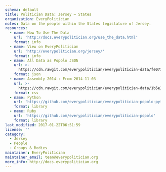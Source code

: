 ```yaml
---
schema: default
title: Politician Data: Jersey — States
organization: EveryPolitician
notes: Data on the people within the States legislature of Jersey.
resources:
  - name: How To Use The Data
    url: 'http://docs.everypolitician.org/use_the_data.html'
    format: info
  - name: View on EveryPolitician
    url: 'http://everypolitician.org/jersey/'
    format: info
  - name: All Data as Popolo JSON
    url: >-
      https://cdn.rawgit.com/everypolitician/everypolitician-data/fe071901beb78ab9d13d5580fa8c6496475678ed/data/Jersey/States/ep-popolo-v1.0.json
    format: json
  - name: Assembly 2014–: From 2014-11-03
    url: >-
      https://cdn.rawgit.com/everypolitician/everypolitician-data/1b5e1735a6ef6dc92af7856a531461782e811129/data/Jersey/States/term-2011.csv
    format: csv
  - name: Python
    url: 'https://github.com/everypolitician/everypolitician-popolo-python'
    format: library
  - name: Ruby
    url: 'https://github.com/everypolitician/everypolitician-popolo'
    format: library
last_modified: 2017-01-22T06:51:59
license: ''
category:
  - Jersey
  - People
  - Groups & Bodies
maintainer: EveryPolitician
maintainer_email: team@everypolitician.org
more_info: http://docs.everypolitician.org
---
```


